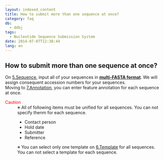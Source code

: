 ```yaml
---
layout: indexed_content
title: How to submit more than one sequence at once?
category: faq
db:
  - ddbj
tags: 
  - Nucleotide Sequence Submission System
date: 2014-07-07T12:38:44
lang: en
---
```


## How to submit more than one sequence at once?

<p>On <a href="/ddbj/web-submission-help-e.html#flow-5">5.Sequence</a>, input all of your sequences in <strong><a href="/faq/en/acceptable-sequence-format-e.html">multi-FASTA format</a></strong>. We will assign consequent accession numbers for your sequences.<br>Moving to <a href="/ddbj/web-submission-help-e.html#flow-7">7.Annotation</a>, you can enter feature annotation for each sequence at once. </p>
<dl><dt><span style="color: #ff0000">Caution</span></dt>
  <dd>※ All of following items must be unified for all sequences. You can not specify thenm for each sequence.
    <ul>
      <li>Contact person</li>
      <li>Hold date</li>
      <li>Submitter</li>
      <li>Reference</li>
    </ul>
  </dd>
  <dd>※ You can select only one template on <a href="/ddbj/web-submission-help-e.html#flow-6">6.Template</a> for all sequences. You can not select a template for each sequence. </dd>
</dl>
